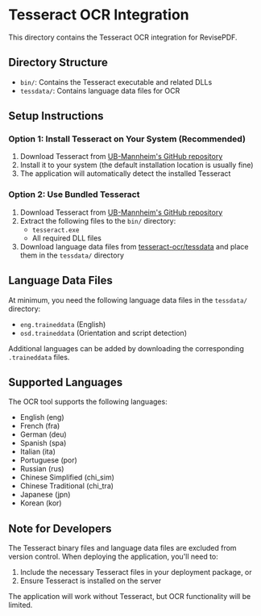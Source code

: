 # Tesseract OCR Integration

This directory contains the Tesseract OCR integration for RevisePDF.

## Directory Structure

- `bin/`: Contains the Tesseract executable and related DLLs
- `tessdata/`: Contains language data files for OCR

## Setup Instructions

### Option 1: Install Tesseract on Your System (Recommended)

1. Download Tesseract from [UB-Mannheim's GitHub repository](https://github.com/UB-Mannheim/tesseract/wiki)
2. Install it to your system (the default installation location is usually fine)
3. The application will automatically detect the installed Tesseract

### Option 2: Use Bundled Tesseract

1. Download Tesseract from [UB-Mannheim's GitHub repository](https://github.com/UB-Mannheim/tesseract/wiki)
2. Extract the following files to the `bin/` directory:
   - `tesseract.exe`
   - All required DLL files
3. Download language data files from [tesseract-ocr/tessdata](https://github.com/tesseract-ocr/tessdata) and place them in the `tessdata/` directory

## Language Data Files

At minimum, you need the following language data files in the `tessdata/` directory:

- `eng.traineddata` (English)
- `osd.traineddata` (Orientation and script detection)

Additional languages can be added by downloading the corresponding `.traineddata` files.

## Supported Languages

The OCR tool supports the following languages:

- English (eng)
- French (fra)
- German (deu)
- Spanish (spa)
- Italian (ita)
- Portuguese (por)
- Russian (rus)
- Chinese Simplified (chi_sim)
- Chinese Traditional (chi_tra)
- Japanese (jpn)
- Korean (kor)

## Note for Developers

The Tesseract binary files and language data files are excluded from version control. When deploying the application, you'll need to:

1. Include the necessary Tesseract files in your deployment package, or
2. Ensure Tesseract is installed on the server

The application will work without Tesseract, but OCR functionality will be limited.
